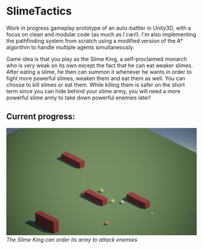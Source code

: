 # SlimeTactics

Work in progress gameplay prototype of an auto-battler in Unity3D, with a focus on clean and modular code (as much as I can!). I'm also implementing the pathfinding system from scratch using a modified version of the A* algorithm to handle multiple agents simultaneously.

Game idea is that you play as the Slime King, a self-proclaimed monarch who is very weak on its own except the fact that he can eat weaker slimes. After eating a slime, he then can summon it whenever he wants in order to fight more powerful slimes, weaken them and eat them as well. You can choose to kill slimes or eat them. While killing them is safer on the short term since you can hide behind your slime army, you will need a more powerful slime army to take down powerful enemies later! 

## Current progress:
![](demogif1.gif)
*The Slime King can order its army to attack enemies*
